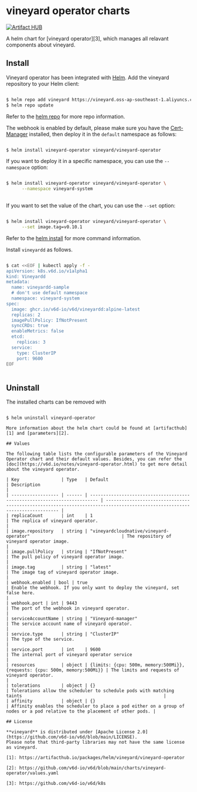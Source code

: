 # vineyard operator charts

[![Artifact HUB](https://img.shields.io/endpoint?url=https://artifacthub.io/badge/repository/vineyard)](https://artifacthub.io/packages/helm/vineyard/vineyard-operator)

A helm chart for [vineyard operator][3], which manages all relavant components about vineyard.

## Install

Vineyard operator has been integrated with [Helm](https://helm.sh/). Add the vineyard repository to your Helm client:

```bash

$ helm repo add vineyard https://vineyard.oss-ap-southeast-1.aliyuncs.com/charts/
$ helm repo update

```

Refer to the [helm repo](https://helm.sh/docs/helm/helm_repo/) for more repo information.

The webhook is enabled by default, please make sure you have the [Cert-Manager](https://cert-manager.io/docs/installation/) installed, then deploy it in the `default` namespace as follows:

```bash

$ helm install vineyard-operator vineyard/vineyard-operator

```

If you want to deploy it in a specific namespace, you can use the `--namespace` option:

```bash

$ helm install vineyard-operator vineyard/vineyard-operator \
      --namespace vineyard-system
   
```

If you want to set the value of the chart, you can use the `--set` option:

```bash

$ helm install vineyard-operator vineyard/vineyard-operator \
      --set image.tag=v0.10.1

```

Refer to the [helm install](https://helm.sh/docs/helm/helm_install/) for more command information.

Install `vineyardd` as follows.

```bash

$ cat <<EOF | kubectl apply -f -
apiVersion: k8s.v6d.io/v1alpha1
kind: Vineyardd
metadata:
  name: vineyardd-sample
  # don't use default namespace
  namespace: vineyard-system
spec:
  image: ghcr.io/v6d-io/v6d/vineyardd:alpine-latest
  replicas: 2
  imagePullPolicy: IfNotPresent
  syncCRDs: true
  enableMetrics: false
  etcd:
    replicas: 3
  service:
    type: ClusterIP
    port: 9600
EOF
   
```

## Uninstall

The installed charts can be removed with

```shell

$ helm uninstall vineyard-operator

More information about the helm chart could be found at [artifacthub][1] and [parameters][2].

## Values

The following table lists the configurable parameters of the Vineyard Operator chart and their default values. Besides, you can refer the [doc](https://v6d.io/notes/vineyard-operator.html) to get more detail about the vineyard operator.

| Key                | Type   | Default                                                                   | Description                                                                                                                |
| ------------------ | ------ | ------------------------------------------------------------------------- | -------------------------------------------------------------------------------------------------------------------------- |
| replicaCount       | int    | 1                                                                         | The replica of vineyard operator.                                                                                          |
| image.repository   | string | "vineyardcloudnative/vineyard-operator"                                   | The repository of vineyard operator image.                                                                                 |
| image.pullPolicy   | string | "IfNotPresent"                                                            | The pull policy of vineyard operator image.                                                                                |
| image.tag          | string | "latest"                                                                  | The image tag of vineyard operator image.                                                                                  |
| webhook.enabled | bool | true                                             | Enable the webhook. If you only want to deploy the vineyard, set false here.                                                                              |
| webhook.port | int | 9443                                             | The port of the webhook in vineyard operator.                                                 |
| serviceAccountName | string | "Vineyard-manager"                                                        | The service account name of vineyard operator.                                                                             |
| service.type       | string | "ClusterIP"                                                               | The type of the service.                                                                                                   |
| service.port       | int    | 9600                                                                      | The internal port of vineyard operator service                                                                             |
| resources          | object | {limits: {cpu: 500m, memory:500Mi}},{requests: {cpu: 500m, memory:500Mi}} | The limits and requests of vineyard operator.                                                                              |
| tolerations        | object | {}                                                                        | Tolerations allow the scheduler to schedule pods with matching taints                                                      |
| affinity           | object | {}                                                                        | Affinity enables the scheduler to place a pod either on a group of nodes or a pod relative to the placement of other pods. |

## License

**vineyard** is distributed under [Apache License 2.0](https://github.com/v6d-io/v6d/blob/main/LICENSE).
Please note that third-party libraries may not have the same license as vineyard.

[1]: https://artifacthub.io/packages/helm/vineyard/vineyard-operator

[2]: https://github.com/v6d-io/v6d/blob/main/charts/vineyard-operator/values.yaml

[3]: https://github.com/v6d-io/v6d/k8s
